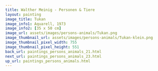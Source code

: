 ```yaml
---
title: Walther Meinig - Personen & Tiere
layout: painting
image_title: Tukan
image_info1: Aquarell, 1973
image_info2: [35 x 50 cm]
image_url: assets/images/persons-animals/Tukan.png
image_thumbnail_url: assets/images/persons-animals/Tukan-klein.png
image_thumbnail_pixel_width: 755
image_thumbnail_pixel_height: 551
back_url: paintings_persons_animals_21.html
next_url: paintings_persons_animals_23.html
up_url: paintings_persons_animals.html
---
```

